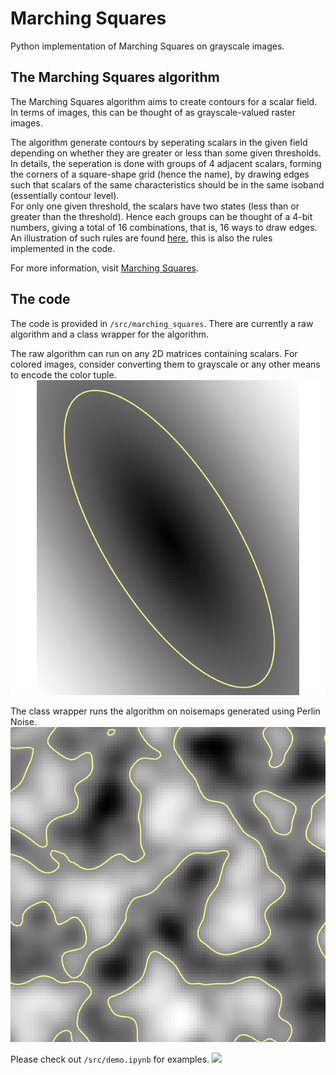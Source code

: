 # Marching Squares
Python implementation of Marching Squares on grayscale images.

## The Marching Squares algorithm
The Marching Squares algorithm aims to create contours for a scalar field. In terms of images, this can be thought of as grayscale-valued raster images.

The algorithm generate contours by seperating scalars in the given field depending on whether they are greater or less than some given thresholds. In details, the seperation is done with groups of 4 adjacent scalars, forming the corners of a square-shape grid (hence the name), by drawing edges such that scalars of the same characteristics should be in the same isoband (essentially contour level).\
For only one given threshold, the scalars have two states (less than or greater than the threshold). Hence each groups can be thought of a 4-bit numbers, giving a total of 16 combinations, that is, 16 ways to draw edges. An illustration of such rules are found [here](https://www.baeldung.com/wp-content/uploads/sites/4/2022/06/diagram-20220522-4.png), this is also the rules implemented in the code.

For more information, visit [Marching Squares](https://en.wikipedia.org/wiki/Marching_squares).

## The code
The code is provided in `/src/marching_squares`. There are currently a raw algorithm and a class wrapper for the algorithm.

The raw algorithm can run on any 2D matrices containing scalars. For colored images, consider converting them to grayscale or any other means to encode the color tuple.
![Each value here represents the distance from the ellipse's center](./assets/pngs/ellipse.png)

The class wrapper runs the algorithm on noisemaps generated using Perlin Noise.
![](./assets/pngs/march_zlerp-0_100x100.png)

Please check out `/src/demo.ipynb` for examples.
![](./assets/gifs/march_zlerp-0_100x100.gif)